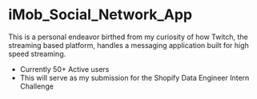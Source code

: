 # iMob_Social_Network_App
This is a personal endeavor birthed from my curiosity of how Twitch, the streaming based platform, handles a messaging application built for high speed streaming.
- Currently 50+ Active users
- This will serve as my submission for the Shopify Data Engineer Intern Challenge
